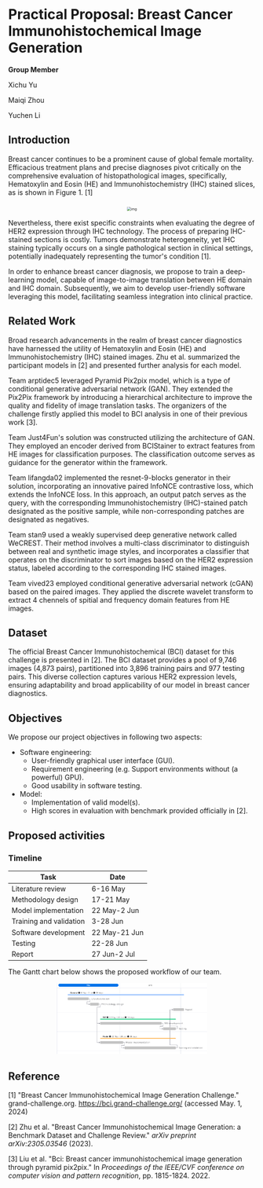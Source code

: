 # Practical Proposal: Breast Cancer Immunohistochemical Image Generation

**Group Member**

Xichu Yu

Maiqi Zhou

Yuchen Li

## Introduction

Breast cancer continues to be a prominent cause of global female mortality. Efficacious treatment plans and precise diagnoses pivot critically on the comprehensive evaluation of histopathological images, specifically, Hematoxylin and Eosin (HE) and Immunohistochemistry (IHC) stained slices, as is shown in Figure 1. [1]

<div align="center"><img src="https://rumc-gcorg-p-public.s3.amazonaws.com/i/2022/06/27/wsiexamples.png" alt="img" style="zoom:50%;"/></div>

Nevertheless, there exist specific constraints when evaluating the degree of HER2 expression through IHC technology. The process of preparing IHC-stained sections is costly. Tumors demonstrate heterogeneity, yet IHC staining typically occurs on a single pathological section in clinical settings, potentially inadequately representing the tumor's condition [1].

In order to enhance breast cancer diagnosis, we propose to train a deep-learning model, capable of image-to-image translation between HE domain and IHC domain. Subsequently, we aim to develop user-friendly software leveraging this model, facilitating seamless integration into clinical practice.

## Related Work

Broad research advancements in the realm of breast cancer diagnostics have harnessed the utility of Hematoxylin and Eosin (HE) and Immunohistochemistry (IHC) stained images. Zhu et al. summarized the participant models in [2] and presented further analysis for each model.

Team arptidec5 leveraged Pyramid Pix2pix model, which is a type of conditional generative adversarial network (GAN). They extended the Pix2Pix framework by introducing a hierarchical architecture to improve the quality and fidelity of image translation tasks. The organizers of the challenge firstly applied this model to BCI analysis in one of their previous work [3].

Team Just4Fun's solution was constructed utilizing the architecture of GAN. They employed an encoder derived from BCIStainer to extract features from HE images for classification purposes. The classification outcome serves as guidance for the generator within the framework.

Team lifangda02 implemented the resnet-9-blocks generator in their solution, incorporating an innovative paired InfoNCE contrastive loss, which extends the InfoNCE loss. In this approach, an output patch serves as the query, with the corresponding Immunohistochemistry (IHC)-stained patch designated as the positive sample, while non-corresponding patches are designated as negatives.

Team stan9 used a weakly supervised deep generative network called WeCREST. Their method involves a multi-class discriminator to distinguish between real and synthetic image styles, and incorporates a classifier that operates on the discriminator to sort images based on the HER2 expression status, labeled according to the corresponding IHC stained images.

Team vived23 employed conditional generative adversarial network (cGAN) based on the paired images. They applied the discrete wavelet transform to extract 4 chennels of spitial and frequency domain features from HE images.

## Dataset

The official Breast Cancer Immunohistochemical (BCI) dataset for this challenge is presented in [2]. The BCI dataset provides a pool of 9,746 images (4,873 pairs), partitioned into 3,896 training pairs and 977 testing pairs. This diverse collection captures various HER2 expression levels, ensuring adaptability and broad applicability of our model in breast cancer diagnostics.

## Objectives

We propose our project objectives in following two aspects:

+ Software engineering:
  - User-friendly graphical user interface (GUI).
  - Requirement engineering (e.g. Support environments without (a powerful) GPU).
  - Good usability in software testing.
+ Model:
  + Implementation of valid model(s).
  + High scores in evaluation with benchmark provided officially in [2].

## Proposed activities

### Timeline

| Task                    | Date          |
| ----------------------- | ------------- |
| Literature review       | 6-16 May      |
| Methodology design      | 17-21 May     |
| Model implementation    | 22 May-2 Jun  |
| Training and validation | 3-28 Jun      |
| Software development    | 22 May-21 Jun |
| Testing                 | 22-28 Jun     |
| Report                  | 27 Jun-2 Jul  |

The Gantt chart below shows the proposed workflow of our team.

<div align="center"><img src="timeline_gantt.jpg" alt="img" style="zoom:30%;"/></div>


## Reference

[1] "Breast Cancer Immunohistochemical Image Generation Challenge." grand-challenge.org. https://bci.grand-challenge.org/ (accessed May. 1, 2024)

[2] Zhu et al. "Breast Cancer Immunohistochemical Image Generation: a Benchmark Dataset and Challenge Review." *arXiv preprint arXiv:2305.03546* (2023).

[3] Liu et al. "Bci: Breast cancer immunohistochemical image generation through pyramid pix2pix." In *Proceedings of the IEEE/CVF conference on computer vision and pattern recognition*, pp. 1815-1824. 2022.

